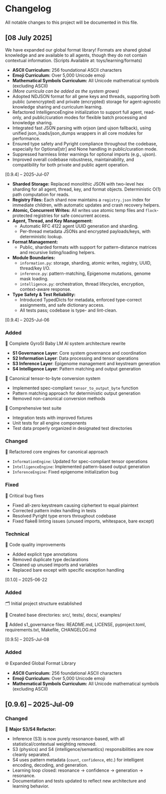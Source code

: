 # Changelog
All notable changes to this project will be documented in this file.

## [08 July 2025]
  We have expanded our global format library! Formats are shared global knowledge and are available to all agents, though they do not contain contextual information. (Scripts Available at: toys/learning/formats)
  - **ASCII Curriculum:** 256 foundational ASCII characters  
  - **Emoji Curriculum:** Over 5,000 Unicode emoji  
  - **Mathematical Symbols Curriculum:** All Unicode mathematical symbols (excluding ASCII)  
  - *(More curricula can be added as the system grows)*
- Adopted NDJSON format for all gene keys and threads, supporting both public (unencrypted) and private (encrypted) storage for agent-agnostic knowledge sharing and curriculum learning.
- Refactored IntelligenceEngine initialization to support full agent, read-only, and public/curation modes for flexible batch processing and knowledge sharing.
- Integrated fast JSON parsing with orjson (and ujson fallback), using unified json_loads/json_dumps wrappers in all core modules for performance.
- Ensured type safety and Pyright compliance throughout the codebase, especially for Optional[str] and None handling in public/curation mode.
- Suppressed harmless linter warnings for optional imports (e.g., ujson).
- Improved overall codebase robustness, maintainability, and compatibility for both private and public agent operation.


[0.9.4] – 2025-Jul-07

- **Sharded Storage:** Replaced monolithic JSON with two-level hex sharding for all agent, thread, key, and format objects. Deterministic O(1) path computation for reads.
- **Registry Files:** Each shard now maintains a `registry.json` index for immediate children, with automatic updates and crash recovery helpers.
- **Atomic, Concurrent Writes:** All writes use atomic temp files and `flock`-protected registries for safe concurrent access.
- **Agent, Thread, and Key Management:**
  - Automatic RFC 4122 agent UUID generation and sharding.
  - Per-thread metadata JSONs and encrypted payloads/keys, with deterministic lookup.
- **Format Management:**
  - Public, sharded formats with support for pattern-distance matrices and recursive listing/loading helpers.
- **Module Boundaries:**
  - `information.py`: storage, sharding, atomic writes, registry, UUID, thread/key I/O.
  - `inference.py`: pattern-matching, Epigenome mutations, genome mask loading.
  - `intelligence.py`: orchestration, thread lifecycles, encryption, context-aware response.
- **Type Safety & Test Reliability:**
  - Introduced TypedDicts for metadata, enforced type-correct assignments, and safe dictionary access.
  - All tests pass; codebase is type- and lint-clean.

[0.9.4] – 2025-Jul-06
### Added
🧠 Complete GyroSI Baby LM AI system architecture rewrite
- **S1 Governance Layer**: Core system governance and coordination
- **S2 Information Layer**: Data processing and tensor operations
- **S3 Inference Layer**: Epigenome management and keystream generation
- **S4 Intelligence Layer**: Pattern matching and output generation

🔧 Canonical tensor-to-byte conversion system
- Implemented spec-compliant `tensor_to_output_byte` function
- Pattern matching approach for deterministic output generation
- Removed non-canonical conversion methods

🧪 Comprehensive test suite
- Integration tests with improved fixtures
- Unit tests for all engine components
- Test data properly organized in designated test directories

### Changed
🔄 Refactored core engines for canonical approach
- `InformationEngine`: Updated for spec-compliant tensor operations
- `IntelligenceEngine`: Implemented pattern-based output generation
- `InferenceEngine`: Fixed epigenome initialization bug

### Fixed
🐛 Critical bug fixes
- Fixed all-zero keystream causing ciphertext to equal plaintext
- Corrected pattern index handling in tests
- Resolved Pyright type errors throughout codebase
- Fixed flake8 linting issues (unused imports, whitespace, bare except)

### Technical
📝 Code quality improvements
- Added explicit type annotations
- Removed duplicate type declarations
- Cleaned up unused imports and variables
- Replaced bare except with specific exception handling

[0.1.0] – 2025-06-22
### Added
🗂️ Initial project structure established

📁 Created base directories: src/, tests/, docs/, examples/

📄 Added s1_governance files: README.md, LICENSE, pyproject.toml, requirements.txt, Makefile, CHANGELOG.md

[0.9.5] – 2025-Jul-08
### Added
🌐 Expanded Global Format Library
- **ASCII Curriculum:** 256 foundational ASCII characters
- **Emoji Curriculum:** Over 5,000 Unicode emoji
- **Mathematical Symbols Curriculum:** All Unicode mathematical symbols (excluding ASCII)

## [0.9.6] – 2025-Jul-09
### Changed
🧠 **Major S3/S4 Refactor:**
- Inference (S3) is now purely resonance-based, with all statistical/contextual weighting removed.
- S3 (physics) and S4 (intelligence/semantics) responsibilities are now cleanly separated.
- S4 uses pattern metadata (`count`, `confidence`, etc.) for intelligent encoding, decoding, and generation.
- Learning loop closed: resonance → confidence → generation → resonance.
- Documentation and tests updated to reflect new architecture and learning behavior.

